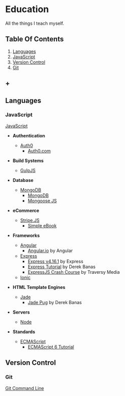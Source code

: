 # Education
All the things I teach myself.  

## Table Of Contents
1. [Languages](#languages)
  1. [JavaScript](#javascript)
1. [Version Control](#version-control)
  1. [Git](#git)
## +

## Languages

### JavaScript
[JavaScript](dir/javascript)
  * **Authentication**
    * [Auth0](dir/javascript/auth0)
      * [Auth0.com](dir/javascript/auth0/auth0)

  * **Build Systems**  
    * [GulpJS]()

  * **Database**  
    * [MongoDB](dir/javascript/mongodb)
      * [MongoDB]()
      * [Mongoose JS]()

  * **eCommerce**
    * [Stripe.JS](dir/javascript/stripe)
      * [Simple eBook](dir/javascript/simple-ebook)

  * **Frameworks**
    * [Angular](dir/javascript/angular)
      * [Angular.io](dir/javascript/angular/angular-io) by Angular
    * [Express](dir/javascript/express)
      * [Express v4.16.1](dir/javascript/express/express_v4-16-1) by Express
      * [Express Tutorial](dir/javascript/express/express-tutorial) by Derek Banas
      * [ExpressJS Crash Course](dir/javascript/express/expressjs-crash-course) by Traversy Media
    * [Ionic](dir/javascript/ionic)

  * **HTML Template Engines**
    * [Jade](dir/javascript/jade)
      * [Jade Pug](dir/javascript/jade/jade-pug) by Derek Banas

  * **Servers**
    * [Node](dir/javascript/node)

  * **Standards**
    * [ECMAScript](dir/javascript/ecmascript)
      * [ECMAScript 6 Tutorial](dir/javascript/ecmascript/ecmascript-6-tutorial)

## Version Control

### Git
[Git Command Line](dir/version-control/git)
